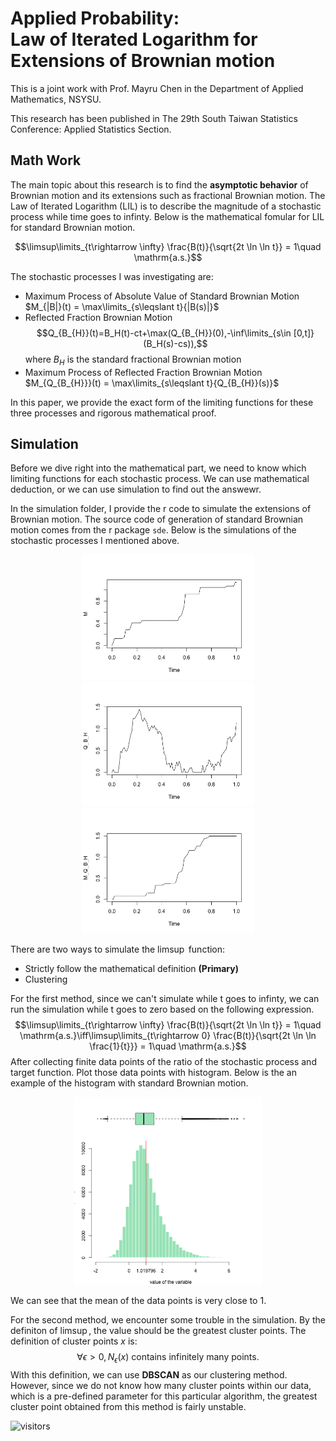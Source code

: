 # Applied Probability:<br /> Law of Iterated Logarithm for Extensions of Brownian motion<br />
This is a joint work with Prof. Mayru Chen in the Department of Applied Mathematics, NSYSU.

This research has been published in The 29th South Taiwan Statistics Conference: Applied Statistics Section.

## Math Work

The main topic about this research is to find the **asymptotic behavior** of Brownian motion and its extensions such as fractional Brownian motion. The Law of Iterated Logarithm (LIL) is to describe the magnitude of a stochastic process while time goes to infinty. Below is the mathematical fomular for LIL for standard Brownian motion.

$$\limsup\limits_{t\rightarrow \infty} \frac{B(t)}{\sqrt{2t \ln \ln t}} = 1\quad \mathrm{a.s.}$$

The stochastic processes I was investigating are:
- Maximum Process of Absolute Value of Standard Brownian Motion $M_{|B|}(t) = \max\limits_{s\leqslant t}{|B(s)|}$
- Reflected Fraction Brownian Motion $$Q_{B_{H}}(t)=B_H(t)-ct+\max(Q_{B_{H}}(0),-\inf\limits_{s\in [0,t]}(B_H(s)-cs)),$$ where $B_H$ is the standard fractional Brownian motion
- Maximum Process of Reflected Fraction Brownian Motion $M_{Q_{B_{H}}}(t) = \max\limits_{s\leqslant t}{Q_{B_{H}}(s)}$

In this paper, we provide the exact form of the limiting functions for these three processes and rigorous mathematical proof.

## Simulation

Before we dive right into the mathematical part, we need to know which limiting functions for each stochastic process. We can use mathematical deduction, or we can use simulation to find out the answewr.

In the simulation folder, I provide the r code to simulate the extensions of Brownian motion. The source code of generation of standard Brownian motion comes from the r package ```sde```. Below is the simulations of the stochastic processes I mentioned above.
<p align="center">
<img height="200" src="https://github.com/simonchung87/Applied-Probability/blob/main/Simulation/MPS.png">
<img height="200" src="https://github.com/simonchung87/Applied-Probability/blob/main/Simulation/RBM.png">
<img height="200" src="https://github.com/simonchung87/Applied-Probability/blob/main/Simulation/MRBM.png">
</p>

There are two ways to simulate the $\limsup$ function:
- Strictly follow the mathematical definition **(Primary)**
- Clustering

For the first method, since we can't simulate while t goes to infinty, we can run the simulation while t goes to zero based on the following expression.
$$\limsup\limits_{t\rightarrow \infty} \frac{B(t)}{\sqrt{2t \ln \ln t}} = 1\quad \mathrm{a.s.}\iff\limsup\limits_{t\rightarrow 0} \frac{B(t)}{\sqrt{2t \ln \ln \frac{1}{t}}} = 1\quad \mathrm{a.s.}$$
After collecting finite data points of the ratio of the stochastic process and target function. Plot those data points with histogram. Below is the an example of the histogram with standard Brownian motion.
<p align="center">
<img height="300" src="https://github.com/simonchung87/Applied-Probability/blob/main/Simulation/LIL(Standard%20Brownian%20motion).png">
</p>
We can see that the mean of the data points is very close to 1.

For the second method, we encounter some trouble in the simulation. By the definiton of $\limsup$, the value should be the greatest cluster points. The definition of cluster points $x$ is: $$\forall \epsilon >0, N_{\epsilon}(x) \text{ contains infinitely many points}.$$ With this definition, we can use **DBSCAN** as our clustering method. However, since we do not know how many cluster points within our data, which is a pre-defined parameter for this particular algorithm, the greatest cluster point obtained from this method is fairly unstable.




<a><img src="https://visitor-badge.glitch.me/badge?page_id=simonchung87.503192919" alt="visitors"></a>

